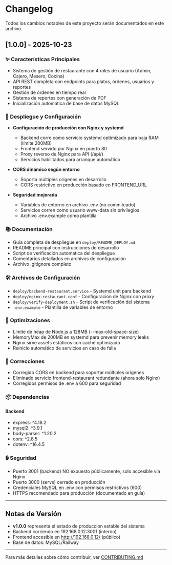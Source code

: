 # Changelog

Todos los cambios notables de este proyecto serán documentados en este archivo.

## [1.0.0] - 2025-10-23

### ✨ Características Principales

- Sistema de gestión de restaurante con 4 roles de usuario (Admin, Cajero, Mesero, Cocina)
- API REST completa con endpoints para platos, órdenes, usuarios y reportes
- Gestión de órdenes en tiempo real
- Sistema de reportes con generación de PDF
- Inicialización automática de base de datos MySQL

### 🚀 Despliegue y Configuración

- **Configuración de producción con Nginx y systemd**
  - Backend corre como servicio systemd optimizado para baja RAM (límite 200MB)
  - Frontend servido por Nginx en puerto 80
  - Proxy reverso de Nginx para API (/api/)
  - Servicios habilitados para arranque automático

- **CORS dinámico según entorno**
  - Soporta múltiples orígenes en desarrollo
  - CORS restrictivo en producción basado en FRONTEND_URL

- **Seguridad mejorada**
  - Variables de entorno en archivo .env (no commiteado)
  - Servicios corren como usuario www-data sin privilegios
  - Archivo .env.example como plantilla

### 📚 Documentación

- Guía completa de despliegue en `deploy/README_DEPLOY.md`
- README principal con instrucciones de desarrollo
- Script de verificación automática del despliegue
- Comentarios detallados en archivos de configuración
- Archivo .gitignore completo

### 🛠️ Archivos de Configuración

- `deploy/backend-restaurant.service` - Systemd unit para backend
- `deploy/nginx-restaurant.conf` - Configuración de Nginx con proxy
- `deploy/verify-deployment.sh` - Script de verificación del sistema
- `.env.example` - Plantilla de variables de entorno

### 🔧 Optimizaciones

- Límite de heap de Node.js a 128MB (--max-old-space-size)
- MemoryMax de 200MB en systemd para prevenir memory leaks
- Nginx sirve assets estáticos con caché optimizado
- Reinicio automático de servicios en caso de falla

### 🐛 Correcciones

- Corregido CORS en backend para soportar múltiples orígenes
- Eliminado servicio frontend-restaurant redundante (ahora solo Nginx)
- Corregidos permisos de .env a 600 para seguridad

### 📦 Dependencias

#### Backend
- express: ^4.18.2
- mysql2: ^3.9.1
- body-parser: ^1.20.2
- cors: ^2.8.5
- dotenv: ^16.4.5

### 🔒 Seguridad

- Puerto 3001 (backend) NO expuesto públicamente, solo accesible via Nginx
- Puerto 3000 (serve) cerrado en producción
- Credenciales MySQL en .env con permisos restrictivos (600)
- HTTPS recomendado para producción (documentado en guía)

---

## Notas de Versión

- **v1.0.0** representa el estado de producción estable del sistema
- Backend corriendo en 192.168.0.12:3001 (interno)
- Frontend accesible en http://192.168.0.12/ (público)
- Base de datos: MySQL/Railway

---

Para más detalles sobre cómo contribuir, ver [CONTRIBUTING.md](./CONTRIBUTING.md)

